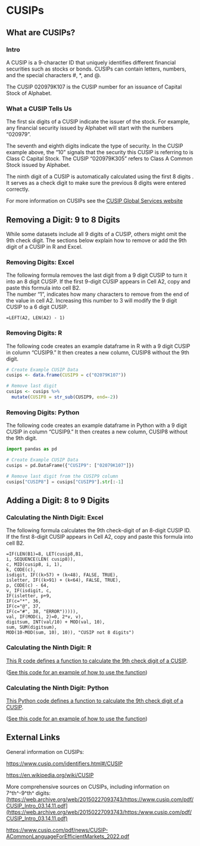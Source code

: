 # CUSIPs

## What are CUSIPs?

### Intro

A CUSIP is a 9-character ID that uniquely identifies different financial securities such as stocks or bonds. CUSIPs can contain letters, numbers, and the special characters #, \*, and \@.

The CUSIP 020979K107 is the CUSIP number for an issuance of Capital Stock of Alphabet.

### What a CUSIP Tells Us

The first six digits of a CUSIP indicate the issuer of the stock. For example, any financial security issued by Alphabet will start with the numbers “020979”.

The seventh and eighth digits indicate the type of security. In the CUSIP example above, the “10” signals that the security this CUSIP is referring to is Class C Capital Stock. The CUSIP “020979K305” refers to Class A Common Stock issued by Alphabet.

The ninth digit of a CUSIP is automatically calculated using the first 8 digits . It serves as a check digit to make sure the previous 8 digits were entered correctly.

For more information on CUSIPs see the [CUSIP Global Services website](https://www.cusip.com/identifiers.html#/CUSIP)

### 

## Removing a Digit: 9 to 8 Digits

While some datasets include all 9 digits of a CUSIP, others might omit the 9th check digit. The sections below explain how to remove or add the 9th digit of a CUSIP in R and Excel.

### Removing Digits: Excel

The following formula removes the last digit from a 9 digit CUSIP to turn it into an 8 digit CUSIP. If the first 9-digit CUSIP appears in Cell A2, copy and paste this formula into cell B2.\
The number “1”, indicates how many characters to remove from the end of the value in cell A2. Increasing this number to 3 will modify the 9 digit CUSIP to a 6 digit CUSIP.

`=LEFT(A2, LEN(A2) - 1)`

### Removing Digits: R

The following code creates an example dataframe in R with a 9 digit CUSIP in column “CUSIP9.” It then creates a new column, CUSIP8 without the 9th digit.

``` r
# Create Example CUSIP Data 
cusips <- data.frame(CUSIP9 = c("02079K107"))

# Remove last digit 
cusips <- cusips %>% 
  mutate(CUSIP8 = str_sub(CUSIP9, end=-2))
```

### Removing Digits: Python

The following code creates an example dataframe in Python with a 9 digit CUSIP in column “CUSIP9.” It then creates a new column, CUSIP8 without the 9th digit.

``` python
import pandas as pd

# Create Example CUSIP Data
cusips = pd.DataFrame({"CUSIP9": ["02079K107"]})

# Remove last digit from the CUSIP9 column
cusips["CUSIP8"] = cusips["CUSIP9"].str[:-1]
```

### 

## Adding a Digit: 8 to 9 Digits

### Calculating the Ninth Digit: Excel

The following formula calculates the 9th check-digit of an 8-digit CUSIP ID. If the first 8-digit CUSIP appears in Cell A2, copy and paste this formula into cell B2.


``` excel
=IF(LEN(B1)=8, LET(cusip8,B1,
i, SEQUENCE(LEN( cusip8)),
c, MID(cusip8, i, 1),
k, CODE(c),
isdigit, IF((k>57) + (k<48), FALSE, TRUE),
isletter, IF((k>91) + (k<64), FALSE, TRUE),
p, CODE(c) - 64,
v, IF(isdigit, c,
IF(isletter, p+9,
IF(c="*", 36,
IF(c="@", 37,
IF(c="#", 38, "ERROR"))))),
val, IF(MOD(i, 2)=0, 2*v, v),
digitsum, INT(val/10) + MOD(val, 10),
sum, SUM(digitsum),
MOD(10-MOD(sum, 10), 10)), "CUSIP not 8 digits")
```

### Calculating the Ninth Digit: R

[This R code defines a function to calculate the 9th check digit of a CUSIP](https://github.com/hbs-brds/cusip_digits/blob/main/Calculate%20Ninth%20Digit/R/gen_cusip_checkdigit.R).

([See this code for an example of how to use the function](https://github.com/hbs-brds/cusip_digits/blob/main/Calculate%20Ninth%20Digit/R/samplescript_cusipcheckdigit.R))

### Calculating the Ninth Digit: Python

[This Python code defines a function to calculate the 9th check digit of a CUSIP](https://github.com/hbs-brds/cusip_digits/blob/main/Calculate%20Ninth%20Digit/Python/gen_cusip_checkdigit.py).

([See this code for an example of how to use the function](https://github.com/hbs-brds/cusip_digits/blob/main/Calculate%20Ninth%20Digit/Python/samplescript_cusipcheckdigit.py))

### 

## External Links

General information on CUSIPs:

<https://www.cusip.com/identifiers.html#/CUSIP>

<https://en.wikipedia.org/wiki/CUSIP>

More comprehensive sources on CUSIPs, including information on 7^th^-9^th^ digits: [https://web.archive.org/web/20150227093743/https://www.cusip.com/pdf/CUSIP_Intro_03.14.11.pdf](https://web.archive.org/web/20150227093743/https:/www.cusip.com/pdf/CUSIP_Intro_03.14.11.pdf)

<https://www.cusip.com/pdf/news/CUSIP-ACommonLanguageForEfficientMarkets_2022.pdf>
